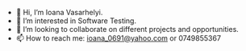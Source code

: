 - 👋 Hi, I’m Ioana Vasarhelyi.
- 👀 I’m interested in Software Testing.
- 💞️ I’m looking to collaborate on different projects and opportunities.
- 📫 How to reach me: ioana_0691@yahoo.com or 0749855367


